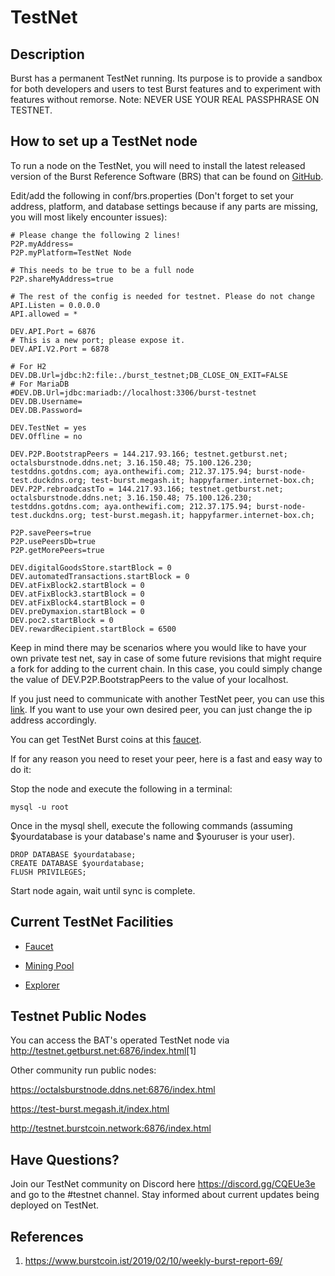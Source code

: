 # TestNet

## Description

Burst has a permanent TestNet running. Its purpose is to provide a sandbox for both developers and users to test Burst features and to experiment with features without remorse. Note: NEVER USE YOUR REAL PASSPHRASE ON TESTNET.

## How to set up a TestNet node

To run a node on the TestNet, you will need to install the latest released version of the Burst Reference Software (BRS) that can be found on [GitHub](https://github.com/burst-apps-team/burstcoin/releases).

Edit/add the following in conf/brs.properties (Don't forget to set your address, platform, and database settings because if any parts are missing, you will most likely encounter issues):

```properties
# Please change the following 2 lines!
P2P.myAddress=
P2P.myPlatform=TestNet Node

# This needs to be true to be a full node
P2P.shareMyAddress=true

# The rest of the config is needed for testnet. Please do not change
API.Listen = 0.0.0.0
API.allowed = *

DEV.API.Port = 6876
# This is a new port; please expose it.
DEV.API.V2.Port = 6878

# For H2
DEV.DB.Url=jdbc:h2:file:./burst_testnet;DB_CLOSE_ON_EXIT=FALSE
# For MariaDB
#DEV.DB.Url=jdbc:mariadb://localhost:3306/burst-testnet
DEV.DB.Username=
DEV.DB.Password=

DEV.TestNet = yes
DEV.Offline = no

DEV.P2P.BootstrapPeers = 144.217.93.166; testnet.getburst.net; octalsburstnode.ddns.net; 3.16.150.48; 75.100.126.230; testddns.gotdns.com; aya.onthewifi.com; 212.37.175.94; burst-node-test.duckdns.org; test-burst.megash.it; happyfarmer.internet-box.ch;
DEV.P2P.rebroadcastTo = 144.217.93.166; testnet.getburst.net; octalsburstnode.ddns.net; 3.16.150.48; 75.100.126.230; testddns.gotdns.com; aya.onthewifi.com; 212.37.175.94; burst-node-test.duckdns.org; test-burst.megash.it; happyfarmer.internet-box.ch;

P2P.savePeers=true
P2P.usePeersDb=true
P2P.getMorePeers=true

DEV.digitalGoodsStore.startBlock = 0
DEV.automatedTransactions.startBlock = 0
DEV.atFixBlock2.startBlock = 0
DEV.atFixBlock3.startBlock = 0
DEV.atFixBlock4.startBlock = 0
DEV.preDymaxion.startBlock = 0
DEV.poc2.startBlock = 0
DEV.rewardRecipient.startBlock = 6500
```
Keep in mind there may be scenarios where you would like to have your own private test net, say in case of some future revisions that might require a fork for adding to the current chain. In this case, you could simply change the value of DEV.P2P.BootstrapPeers to the value of your localhost.

If you just need to communicate with another TestNet peer, you can use this [link](http://3.16.150.48:6876/index.html#). If you want to use your own desired peer, you can just change the ip address accordingly.

You can get TestNet Burst coins at this [faucet](http://burstcoin.cc:7777/).

If for any reason you need to reset your peer, here is a fast and easy way to do it:

Stop the node and execute the following in a terminal:
````
mysql -u root
````
Once in the mysql shell, execute the following commands (assuming $yourdatabase is your database's name and $youruser is your user).
````
DROP DATABASE $yourdatabase;
CREATE DATABASE $yourdatabase;
FLUSH PRIVILEGES;
````
Start node again, wait until sync is complete.

## Current TestNet Facilities

* [Faucet](http://burstcoin.cc:7777/)

* [Mining Pool](http://75.100.126.230:8124/)

* [Explorer](http://explorer.testnet.burst.devtrue.net/)

## Testnet Public Nodes

You can access the BAT's operated TestNet node via <http://testnet.getburst.net:6876/index.html>[1]

Other community run public nodes:

<https://octalsburstnode.ddns.net:6876/index.html>

<https://test-burst.megash.it/index.html>

<http://testnet.burstcoin.network:6876/index.html>

## Have Questions?

Join our TestNet community on Discord here <https://discord.gg/CQEUe3e> and go to the \#testnet channel. Stay informed about current updates being deployed on TestNet.

## References

1. <https://www.burstcoin.ist/2019/02/10/weekly-burst-report-69/>

